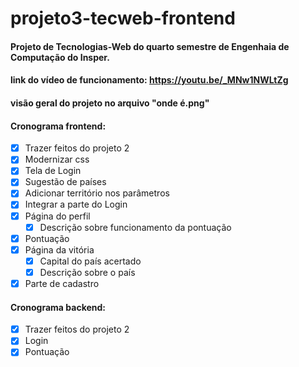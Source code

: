 # projeto3-tecweb-frontend

#### Projeto de Tecnologias-Web do quarto semestre de Engenhaia de Computação do Insper.
#### link do vídeo de funcionamento: https://youtu.be/_MNw1NWLtZg
#### visão geral do projeto no arquivo "onde é.png"

#### Cronograma frontend:
- [x]  Trazer feitos do projeto 2
- [x]  Modernizar css
- [x]  Tela de Login
- [x]  Sugestão de países
- [x]  Adicionar território nos parâmetros
- [x]  Integrar a parte do Login
- [x]  Página do perfil
    - [x] Descrição sobre funcionamento da pontuação
- [x]  Pontuação
- [x]  Página da vitória
    - [x] Capital do país acertado
    - [x] Descrição sobre o país
- [x]  Parte de cadastro

#### Cronograma backend:
- [x]  Trazer feitos do projeto 2
- [x]  Login
- [x]  Pontuação
